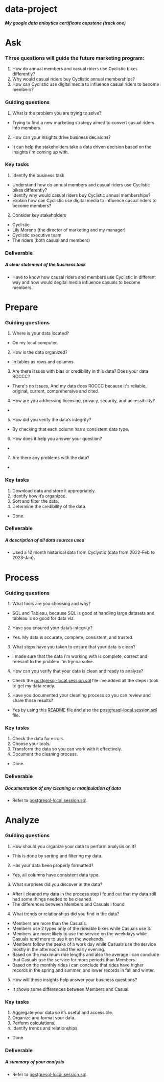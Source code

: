 # data-project
##### My google data anlaytics certificate capstone (track one)

# Ask

### Three questions will guide the future marketing program:
1. How do annual members and casual riders use Cyclistic bikes differently?
2. Why would casual riders buy Cyclistic annual memberships?
3. How can Cyclistic use digital media to influence casual riders to become members?

### Guiding questions
1. What is the problem you are trying to solve?  
- Trying to find a new marketing strategy aimed to convert casual riders into members.
2. How can your insights drive business decisions?  
- It can help the stakeholders take a data driven decision based on the insights i'm coming up with.

### Key tasks
1. Identify the business task
- Understand how do annual members and casual riders use Cyclistic bikes differently?
- Identify why would casual riders buy Cyclistic annual memberships?
- Explain how can Cyclistic use digital media to influence casual riders to become members?  

2. Consider key stakeholders
- Cyclistic  
- Lily Moreno (the director of marketing and my manager)
- Cyclistic executive team
- The riders (both casual and members)

### Deliverable
##### A clear statement of the business task  
- Have to know how causal riders and members use Cyclistic in different way and how would degital media influence casuals to become members.


# Prepare  

### Guiding questions
1. Where is your data located?  
- On my local computer.  
2. How is the data organized?  
- In tables as rows and columns.  
3. Are there issues with bias or credibility in this data? Does your data ROCCC?  
- There's no issues, And my data does ROCCC because it's reliable, original, current, comprehensive and cited.  
4. How are you addressing licensing, privacy, security, and accessibility? 
-   
5. How did you verify the data’s integrity?  
- By checking that each column has a consistent data type.  
6. How does it help you answer your question?  
-  
7. Are there any problems with the data?  
-  

### Key tasks
1. Download data and store it appropriately.  
2. Identify how it’s organized.  
3. Sort and filter the data.  
4. Determine the credibility of the data.  
- Done.  

### Deliverable
##### A description of all data sources used  
- Used a 12 month historical data from Cyclystic (data from 2022-Feb to 2023-Jan).  


# Process
### Guiding questions
1. What tools are you choosing and why?  
- SQL and Tableau, because SQL is good at handling large datasets and tableau is so good for data viz.  
2. Have you ensured your data’s integrity?  
- Yes. My data is accurate, complete, consistent, and trusted.  
3. What steps have you taken to ensure that your data is clean?  
- I made sure that the data i'm working with is complete, correct and relevant to the problem i'm trynna solve.  
4. How can you verify that your data is clean and ready to analyze?  
-  Check the [postgresql-local.session.sql](postgres-local.session.sql) file i've added all the steps i took to get my data ready.
5. Have you documented your cleaning process so you can review and share those results?  
-  Yes by using this [README](README.md) file and also the [postgresql-local.session.sql](postgres-local.session.sql) file.

### Key tasks
1. Check the data for errors.
2. Choose your tools.
3. Transform the data so you can work with it effectively.
4. Document the cleaning process.
- Done.

### Deliverable
##### Documentation of any cleaning or manipulation of data
- Refer to [postgresql-local.session.sql](postgres-local.session.sql). 


# Analyze
### Guiding questions
1. How should you organize your data to perform analysis on it?
- This is done by sorting and filtering my data.
2. Has your data been properly formatted?
- Yes, all columns have consistent data type.
3. What surprises did you discover in the data?
- After i cleaned my data in the process step i found out that my data still had some things needed to be cleaned.
- The differences between Members and Casuals i found. 
4. What trends or relationships did you find in the data?
- Members are more than the Casuals.
- Members use 2 types only of the rideable bikes while Casuals use 3.
- Members are more likely to use the service on the weekdays while Casuals tend more to use it on the weekends.
- Members follow the peaks of a work day while Casuals use the service mostly in the afternoon and the early evening.
- Based on the maximum ride lengths and also the average i can conclude that Casuals use the service for more periods than Members.
- Based on the monthly rides i can conclude that rides have higher records in the spring and summer, and lower records in fall and winter.
5. How will these insights help answer your business questions?
- It shows some differences between Members and Casual.

### Key tasks
1. Aggregate your data so it’s useful and accessible.
2. Organize and format your data.
3. Perform calculations.
4. Identify trends and relationships.
- Done

### Deliverable
##### A summary of your analysis
- Refer to [postgresql-local.session.sql](postgres-local.session.sql).
